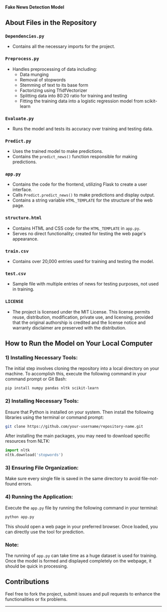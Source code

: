 #### Fake News Detection Model

## About Files in the Repository

### `Dependencies.py`
- Contains all the necessary imports for the project.

### `Preprocess.py`
- Handles preprocessing of data including:
  - Data munging
  - Removal of stopwords
  - Stemming of text to its base form
  - Factorizing using TfidfVectorizer
  - Splitting data into 80:20 ratio for training and testing
  - Fitting the training data into a logistic regression model from scikit-learn

### `Evaluate.py`
- Runs the model and tests its accuracy over training and testing data.

### `Predict.py`
- Uses the trained model to make predictions.
- Contains the `predict_news()` function responsible for making predictions.

### `app.py`
- Contains the code for the frontend, utilizing Flask to create a user interface.
- Calls `Predict.predict_news()` to make predictions and display output.
- Contains a string variable `HTML_TEMPLATE` for the structure of the web page.

### `structure.html`
- Contains HTML and CSS code for the `HTML_TEMPLATE` in `app.py`.
- Serves no direct functionality; created for testing the web page's appearance.

### `train.csv`
- Contains over 20,000 entries used for training and testing the model.

### `test.csv`
- Sample file with multiple entries of news for testing purposes, not used in training.

### `LICENSE`
- The project is licensed under the MIT License. This license permits reuse, distribution, modification, private use, and licensing, provided that the original authorship is credited and the license notice and warranty disclaimer are preserved with the distribution.

## How to Run the Model on Your Local Computer

### 1) Installing Necessary Tools:

The initial step involves cloning the repository into a local directory on your machine. To accomplish this, execute the following command in your command prompt or Git Bash:

```bash
pip install numpy pandas nltk scikit-learn
```

### 2) Installing Necessary Tools:

Ensure that Python is installed on your system. Then install the following libraries using the terminal or command prompt:

```bash
git clone https://github.com/your-username/repository-name.git
```

After installing the main packages, you may need to download specific resources from NLTK:

```python
import nltk
nltk.download('stopwords')
```

### 3) Ensuring File Organization:

Make sure every single file is saved in the same directory to avoid file-not-found errors.

### 4) Running the Application:

Execute the `app.py` file by running the following command in your terminal:

```bash
python app.py
```

This should open a web page in your preferred browser. Once loaded, you can directly use the tool for prediction.

### Note:

The running of `app.py` can take time as a huge dataset is used for training. Once the model is formed and displayed completely on the webpage, it should be quick in processing.

## Contributions

Feel free to fork the project, submit issues and pull requests to enhance the functionalities or fix problems.

---

